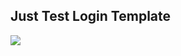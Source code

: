 ## Just Test Login Template

![](https://github.com/iEmDevX/flutter-login-template-flutter/blob/master/ezgif.com-video-to-gif.gif)
